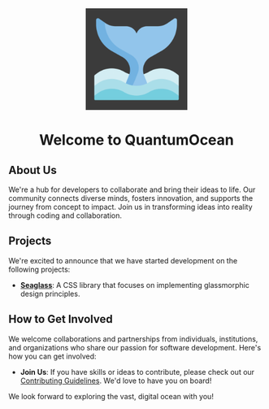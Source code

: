 <div align="center"> 
<img src="https://github.com/QuantumOcean/.github/blob/main/profile/images/logo1.png?raw=true" width="200" alt="QuantumOcean Logo">
<h1>Welcome to QuantumOcean</h1>
</div>

<!-- <p style="font-size: 18pt; color: #74CEDE"><strong>About Us</strong></p> -->
## About Us
We're a hub for developers to collaborate and bring their ideas to life. Our community connects diverse minds, fosters innovation, and supports the journey from concept to impact. Join us in transforming ideas into reality through coding and collaboration.

## Projects 

We're excited to announce that we have started development on the following projects:

- **[Seaglass](https://github.com/QuantumOcean/seaglass_ui)**: A CSS library that focuses on implementing glassmorphic design principles. 

## How to Get Involved

We welcome collaborations and partnerships from individuals, institutions, and organizations who share our passion for software development. Here's how you can get involved:

- **Join Us**: If you have skills or ideas to contribute, please check out our [Contributing Guidelines](https://github.com/QuantumOcean/.github/blob/ff2868c6769f04decff7a476909ca269900d6a4c/profile/CONTRIBUTING.md). We'd love to have you on board!

We look forward to exploring the vast, digital ocean with you!

